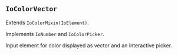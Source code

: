 ## `IoColorVector`

Extends `IoColorMixin(IoElement)`.

Implements `IoNumber` and `IoColorPicker`.

Input element for color displayed as vector and an interactive picker.

<io-element-demo element="io-color-vector"
properties='{"mode": 0, "value": [1, 0.5, 0, 1]}'
config='{"value": ["io-properties"], "mode": ["io-option-menu", {"options": [{"value": 0, "label": "0 - rgb"}, {"value": 1, "label": "1 - hsv"}, {"value": 2, "label": "2 - hsl"}, {"value": 3, "label": "3 - cmyk"}]}]}
'></io-element-demo>